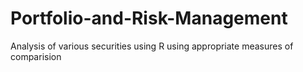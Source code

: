 # Portfolio-and-Risk-Management
Analysis of various securities using R using appropriate measures of comparision
